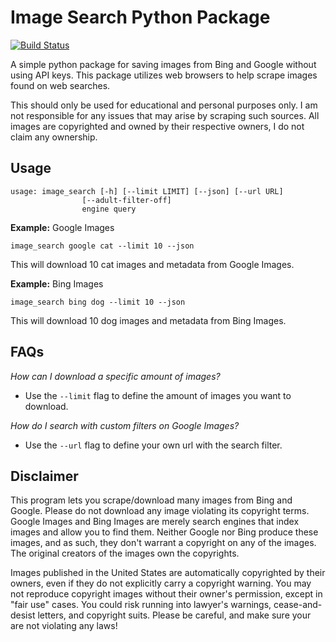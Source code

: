 # Image Search Python Package

[![Build Status](https://travis-ci.org/rushilsrivastava/image-scrapers.svg?branch=master)](https://travis-ci.org/rushilsrivastava/image-scrapers)

A simple python package for saving images from Bing and Google without using API keys. This package utilizes web browsers to help scrape images found on web searches. 

This should only be used for educational and personal purposes only. I am not responsible for any issues that may arise by scraping such sources. All images are copyrighted and owned by their respective owners, I do not claim any ownership.

## Usage

	usage: image_search [-h] [--limit LIMIT] [--json] [--url URL]
                    [--adult-filter-off]
                    engine query

**Example:** Google Images

	image_search google cat --limit 10 --json

This will download 10 cat images and metadata from Google Images.

**Example:** Bing Images

	image_search bing dog --limit 10 --json

This will download 10 dog images and metadata from Bing Images.


## FAQs

*How can I download a specific amount of images?*
 - Use the `--limit` flag to define the amount of images you want to download.

*How do I search with custom filters on Google Images?*
 - Use the `--url` flag to define your own url with the search filter.

## Disclaimer

This program lets you scrape/download many images from Bing and Google. Please do not download any image violating its copyright terms. Google Images and Bing Images are merely search engines that index images and allow you to find them. Neither Google nor Bing produce these images, and as such, they don't warrant a copyright on any of the images. The original creators of the images own the copyrights.

Images published in the United States are automatically copyrighted by their owners, even if they do not explicitly carry a copyright warning. You may not reproduce copyright images without their owner's permission, except in "fair use" cases. You could risk running into lawyer's warnings, cease-and-desist letters, and copyright suits. Please be careful, and make sure your are not violating any laws!
